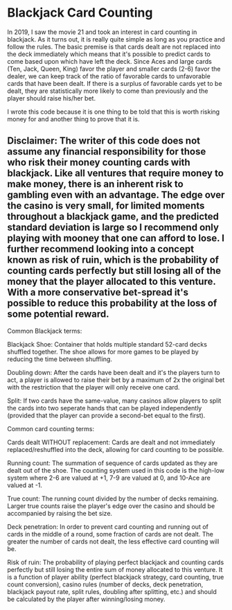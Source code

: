 # Blackjack Card Counting


In 2019, I saw the movie 21 and took an interest in card counting in blackjack. As it turns out, it is really quite simple as long as you practice and follow the rules. The basic premise is that cards dealt are not replaced into the deck immediately which means that it's possible to predict cards to come based upon which have left the deck. Since Aces and large cards (Ten, Jack, Queen, King) favor the player and smaller cards (2-6) favor the dealer, we can keep track of the ratio of favorable cards to unfavorable cards that have been dealt. If there is a surplus of favorable cards yet to be dealt, they are statistically more likely to come than previously and the player should raise his/her bet. 

I wrote this code because it is one thing to be told that this is worth risking money for and another thing to prove that it is. 

## Disclaimer: The writer of this code does not assume any financial responsibility for those who risk their money counting cards with blackjack. Like all ventures that require money to make money, there is an inherent risk to gambling even with an advantage. The edge over the casino is very small, for limited moments throughout a blackjack game, and the predicted standard deviation is large so I recommend only playing with mooney that one can afford to lose. I further recommend looking into a concept known as risk of ruin, which is the probability of counting cards perfectly but still losing all of the money that the player allocated to this venture. With a more conservative bet-spread it's possible to reduce this probability at the loss of some potential reward. 

Common Blackjack terms: 

Blackjack Shoe: Container that holds multiple standard 52-card decks shuffled together. The shoe allows for more games to be played by reducing the time between shuffling. 

Doubling down: After the cards have been dealt and it's the players turn to act, a player is allowed to raise their bet by a maximum of 2x the original bet with the restriction that the player will only receive one card. 

Split: If two cards have the same-value, many casinos allow players to split the cards into two seperate hands that can be played independently (provided that the player can provide a second-bet equal to the first). 

Common card counting terms: 

Cards dealt WITHOUT replacement: Cards are dealt and not immediately replaced/reshuffled into the deck, allowing for card counting to be possible. 

Running count: The summation of sequence of cards updated as they are dealt out of the shoe. The counting system used in this code is the high-low system where 2-6 are valued at +1, 7-9 are valued at 0, and 10-Ace are valued at -1. 

True count: The running count divided by the number of decks remaining. Larger true counts raise the player's edge over the casino and should be accompanied by raising the bet size. 

Deck penetration: In order to prevent card counting and running out of cards in the middle of a round, some fraction of cards are not dealt. The greater the number of cards not dealt, the less effective card counting will be. 

Risk of ruin: The probability of playing perfect blackjack and counting cards perfectly but still losing the entire sum of money allocated to this venture. It is a function of player ability (perfect blackjack strategy, card counting, true count conversion), casino rules (number of decks, deck penetration, blackjack payout rate, split rules, doubling after splitting, etc.) and should be calculated by the player after winning/losing money. 


